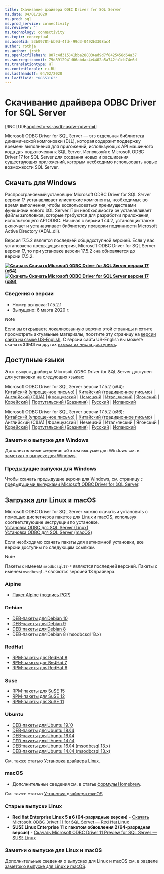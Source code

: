 ```yaml
---
title: Скачивание драйвера ODBC Driver for SQL Server
ms.date: 04/01/2020
ms.prod: sql
ms.prod_service: connectivity
ms.reviewer: ''
ms.technology: connectivity
ms.topic: conceptual
ms.assetid: 53b09784-bb9d-4fd4-99d3-0492b3308ac4
author: rothja
ms.author: jroth
ms.openlocfilehash: 807c4d315341bba288036ad9d7f8425458d64a37
ms.sourcegitcommit: 79d8912941d66abdac4e8402a5a742fa1cb74e6d
ms.translationtype: HT
ms.contentlocale: ru-RU
ms.lasthandoff: 04/02/2020
ms.locfileid: "80550163"
---
```

# <a name="download-odbc-driver-for-sql-server"></a>Скачивание драйвера ODBC Driver for SQL Server

[!INCLUDE[appliesto-ss-asdb-asdw-pdw-md](../../includes/appliesto-ss-asdb-asdw-pdw-md.md)]

Microsoft ODBC Driver for SQL Server — это отдельная библиотека динамической компоновки (DLL), которая содержит поддержку времени выполнения для приложений, использующих API машинного кода для подключения к SQL Server. Используйте Microsoft ODBC Driver 17 for SQL Server для создания новых и расширения существующих приложений, которым необходимо использовать новые возможности SQL Server.

## <a name="download-for-windows"></a>Скачать для Windows

Распространяемый установщик Microsoft ODBC Driver for SQL Server версии 17 устанавливает клиентские компоненты, необходимые во время выполнения, чтобы воспользоваться преимуществами функциями нового SQL Server. При необходимости он устанавливает файлы заголовков, которые требуются для разработки приложения, использующего API ODBC. Начиная с версии 17.4.2, установщик также включает и устанавливает библиотеку проверки подлинности Microsoft Active Directory (ADAL.dll).

Версия 17.5.2 является последней общедоступной версией. Если у вас установлена предыдущая версия, Microsoft ODBC Driver for SQL Server версии 17, то при установке версии 17.5.2 она обновляется до версии 17.5.2.

**[![Скачать](../../ssms/media/download-icon.png) Скачать Microsoft ODBC Driver for SQL Server версии 17 (x64)](https://go.microsoft.com/fwlink/?linkid=2120137)**  
**[![Скачать](../../ssms/media/download-icon.png) Скачать Microsoft ODBC Driver for SQL Server версии 17 (x86)](https://go.microsoft.com/fwlink/?linkid=2120140)**  

### <a name="version-information"></a>Сведения о версии

- Номер выпуска: 17.5.2.1
- Выпущено: 6 марта 2020 г.

> [!Note]
> Если вы открываете локализованную версию этой страницы и хотите просмотреть актуальные материалы, посетите эту страницу на [версии сайта на языке US-English](https://aka.ms/downloadmsodbcsqlenglish). С версии сайта US-English вы можете скачать SSMS на других [языках из числа доступных](#available-languages).

## <a name="available-languages"></a>Доступные языки

Этот выпуск драйвера Microsoft ODBC Driver for SQL Server доступен для установки на следующих языках:

Microsoft ODBC Driver for SQL Server версии 17.5.2 (x64):  
[Китайский (упрощенное письмо)](https://go.microsoft.com/fwlink/?linkid=2120137&clcid=0x804) | [Китайский (традиционное письмо)](https://go.microsoft.com/fwlink/?linkid=2120137&clcid=0x404) | [Английский (США)](https://go.microsoft.com/fwlink/?linkid=2120137&clcid=0x409) | [Французский](https://go.microsoft.com/fwlink/?linkid=2120137&clcid=0x40c) | [Немецкий](https://go.microsoft.com/fwlink/?linkid=2120137&clcid=0x407) | [Итальянский](https://go.microsoft.com/fwlink/?linkid=2120137&clcid=0x410) | [Японский](https://go.microsoft.com/fwlink/?linkid=2120137&clcid=0x411) | [Корейский](https://go.microsoft.com/fwlink/?linkid=2120137&clcid=0x412) | [Португальский (Бразилия)](https://go.microsoft.com/fwlink/?linkid=2120137&clcid=0x416) | [Русский](https://go.microsoft.com/fwlink/?linkid=2120137&clcid=0x419) | [Испанский](https://go.microsoft.com/fwlink/?linkid=2120137&clcid=0x40a)

Microsoft ODBC Driver for SQL Server версии 17.5.2 (x86):  
[Китайский (упрощенное письмо)](https://go.microsoft.com/fwlink/?linkid=2120140&clcid=0x804) | [Китайский (традиционное письмо)](https://go.microsoft.com/fwlink/?linkid=2120140&clcid=0x404) | [Английский (США)](https://go.microsoft.com/fwlink/?linkid=2120140&clcid=0x409) | [Французский](https://go.microsoft.com/fwlink/?linkid=2120140&clcid=0x40c) | [Немецкий](https://go.microsoft.com/fwlink/?linkid=2120140&clcid=0x407) | [Итальянский](https://go.microsoft.com/fwlink/?linkid=2120140&clcid=0x410) | [Японский](https://go.microsoft.com/fwlink/?linkid=2120140&clcid=0x411) | [Корейский](https://go.microsoft.com/fwlink/?linkid=2120140&clcid=0x412) | [Португальский (Бразилия)](https://go.microsoft.com/fwlink/?linkid=2120140&clcid=0x416) | [Русский](https://go.microsoft.com/fwlink/?linkid=2120140&clcid=0x419) | [Испанский](https://go.microsoft.com/fwlink/?linkid=2120140&clcid=0x40a)

### <a name="release-notes-for-windows"></a>Заметки о выпуске для Windows

Дополнительные сведения об этом выпуске для Windows см. в [заметках о выпуске для Windows](windows\release-notes-odbc-sql-server-windows.md).

### <a name="previous-releases-for-windows"></a>Предыдущие выпуски для Windows

Чтобы скачать предыдущие версии для Windows, см. страницу с [предыдущими выпусками Microsoft ODBC Driver for SQL Server](windows\release-notes-odbc-sql-server-windows.md#previous-releases).

## <a name="download-for-linux-and-macos"></a>Загрузка для Linux и macOS

Microsoft ODBC Driver for SQL Server можно скачать и установить с помощью диспетчеров пакетов для Linux и macOS, используя соответствующие инструкции по установке.  
[Установка ODBC для SQL Server (Linux)](linux-mac\installing-the-microsoft-odbc-driver-for-sql-server.md)  
[Установка ODBC для SQL Server (macOS)](linux-mac\install-microsoft-odbc-driver-sql-server-macos.md)  

Если необходимо скачать пакеты для автономной установки, все версии доступны по следующим ссылкам.

> [!Note]
> Пакеты с именем `msodbcsql17-*` являются последней версией. Пакеты с именем `msodbcsql-*` являются версией 13 драйвера.

### <a name="alpine"></a>Alpine

- [Пакет Alpine](https://download.microsoft.com/download/e/4/e/e4e67866-dffd-428c-aac7-8d28ddafb39b/msodbcsql17_17.5.2.1-1_amd64.apk) ([подпись PGP](https://download.microsoft.com/download/e/4/e/e4e67866-dffd-428c-aac7-8d28ddafb39b/msodbcsql17_17.5.2.1-1_amd64.sig))

### <a name="debian"></a>Debian

- [DEB-пакеты для Debian 10](https://packages.microsoft.com/debian/10/prod/pool/main/m/msodbcsql17/)
- [DEB-пакеты для Debian 9](https://packages.microsoft.com/debian/9/prod/pool/main/m/msodbcsql17/)
- [DEB-пакеты для Debian 8](https://packages.microsoft.com/debian/8/prod/pool/main/m/msodbcsql17/)
- [DEB-пакеты для Debian 8 (msodbcsql 13.x)](https://packages.microsoft.com/debian/8/prod/pool/main/m/msodbcsql/)

### <a name="redhat"></a>RedHat

- [RPM-пакеты для RedHat 8](https://packages.microsoft.com/rhel/8/prod/)
- [RPM-пакеты для RedHat 7](https://packages.microsoft.com/rhel/7/prod/)
- [RPM-пакеты для RedHat 6](https://packages.microsoft.com/rhel/6/prod/)

### <a name="suse"></a>Suse

- [RPM-пакеты для SuSE 15](https://packages.microsoft.com/sles/15/prod/)
- [RPM-пакеты для SuSE 12](https://packages.microsoft.com/sles/12/prod/)
- [RPM-пакеты для SuSE 11](https://packages.microsoft.com/sles/11/prod/)

### <a name="ubuntu"></a>Ubuntu

- [DEB-пакеты для Ubuntu 19.10](https://packages.microsoft.com/ubuntu/19.10/prod/pool/main/m/msodbcsql17/)
- [DEB-пакеты для Ubuntu 18.04](https://packages.microsoft.com/ubuntu/18.04/prod/pool/main/m/msodbcsql17/)
- [DEB-пакеты для Ubuntu 16.04](https://packages.microsoft.com/ubuntu/16.04/prod/pool/main/m/msodbcsql17/)
- [DEB-пакеты для Ubuntu 14.04](https://packages.microsoft.com/ubuntu/14.04/prod/pool/main/m/msodbcsql17/)
- [DEB-пакеты для Ubuntu 16.04 (msodbcsql 13.x)](https://packages.microsoft.com/ubuntu/16.04/prod/pool/main/m/msodbcsql/)
- [DEB-пакеты для Ubuntu 14.04 (msodbcsql 13.x)](https://packages.microsoft.com/ubuntu/14.04/prod/pool/main/m/msodbcsql/)

См. также статью [Установка драйвера Linux](linux-mac/installing-the-microsoft-odbc-driver-for-sql-server.md).

### <a name="macos"></a>macOS

- Дополнительные сведения см. в статье [формулы Homebrew](https://github.com/Microsoft/homebrew-mssql-release).

См. также статью [Установка драйвера macOS](linux-mac/install-microsoft-odbc-driver-sql-server-macos.md).

### <a name="older-linux-releases"></a>Старые выпуски Linux

- **Red Hat Enterprise Linux 5 и 6 (64-разрядные версии)**  - [Скачать Microsoft ODBC Driver 11 for SQL Server — Red Hat Linux](https://go.microsoft.com/fwlink/?LinkId=267321)  
- **SUSE Linux Enterprise 11 с пакетом обновления 2 (64-разрядная версия)**  - [Скачать Microsoft ODBC Driver 11 Preview for SQL Server — SUSE Linux](https://go.microsoft.com/fwlink/?LinkId=264916)

### <a name="release-notes-for-linux-and-macos"></a>Заметки о выпуске для Linux и macOS

Дополнительные сведения о выпусках для Linux и macOS см. в разделе [заметок о выпуске для Linux и macOS](linux-mac\release-notes-odbc-sql-server-linux-mac.md).
